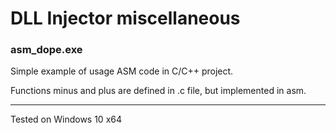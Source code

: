 # DLL Injector miscellaneous

### asm_dope.exe

Simple example of usage ASM code in C/C++ project.

Functions minus and plus are defined in .c file, but implemented in asm.

---------------------------------------
Tested on Windows 10 x64